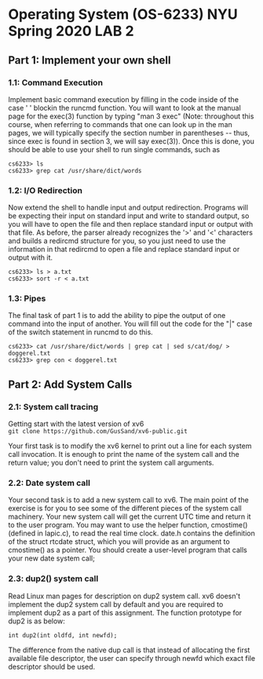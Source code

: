 # Operating System (OS-6233) NYU Spring 2020  LAB 2

## Part 1: Implement your own shell

### 1.1: Command Execution  
Implement basic command execution by filling in the code inside of the case ' ' blockin the runcmd function. You will want to look at the manual page for the exec(3) function by typing "man 3 exec" (Note: throughout this course, when referring to commands that one can look up in the man pages, we will typically specify the section number in parentheses -- thus, since exec is found in section 3, we will say exec(3)).
Once this is done, you should be able to use your shell to run single commands, such as

`cs6233> ls `  
`cs6233> grep cat /usr/share/dict/words`  

### 1.2: I/O Redirection  
Now extend the shell to handle input and output redirection. Programs will be expecting their input on standard input and write to standard output, so you will have to open the file and then replace standard input or output with that file. As before, the parser already recognizes the '>' and '<' characters and builds a redircmd structure for you, so you just need to use the information in that redircmd to open a file and replace standard input or output with it.


`cs6233> ls > a.txt`  
`cs6233> sort -r < a.txt`  

### 1.3: Pipes  
The final task of part 1 is to add the ability to pipe the output of one command into the input of another. You will fill out the code for the \"|\"
case of the switch statement in runcmd to do this.

`cs6233> cat /usr/share/dict/words | grep cat | sed s/cat/dog/ > doggerel.txt`  
`cs6233> grep con < doggerel.txt`  


## Part 2: Add System Calls  

### 2.1: System call tracing 
Getting start with the latest version of xv6  
`git clone https://github.com/GusSand/xv6-public.git `

Your first task is to modify the xv6 kernel to print out a line for each system call invocation. It is enough to print the name of the system call and the return value; you don't need to print the system call arguments.

### 2.2: Date system call 
Your second task is to add a new system call to xv6. The main point of the exercise is for you to see some of the different pieces of the system call machinery. Your new system call will get the current UTC time and return it to the user program. You may want to use the helper function, cmostime() (defined in lapic.c), to read the real time clock. date.h contains the definition of the struct rtcdate struct, which you will provide as an argument to cmostime() as a pointer.
You should create a user-level program that calls your new date system call;

### 2.3: dup2() system call
Read Linux man pages for description on dup2 system call. xv6 doesn't implement the dup2 system call by default and you are required to implement dup2 as a part of this assignment.
The function prototype for dup2 is as below:  

`int dup2(int oldfd, int newfd);`  

The difference from the native dup call is that instead of allocating the first available file descriptor, the user can specify through newfd which
exact file descriptor should be used.


